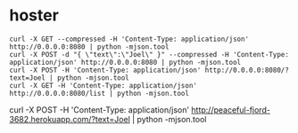 # hoster

```
curl -X GET --compressed -H 'Content-Type: application/json' http://0.0.0.0:8080 | python -mjson.tool
curl -X POST -d "{ \"text\":\"Joel\" }" --compressed -H 'Content-Type: application/json' http://0.0.0.0:8080 | python -mjson.tool
curl -X POST -H 'Content-Type: application/json' http://0.0.0.0:8080/?text=Joel | python -mjson.tool
curl -X GET -H 'Content-Type: application/json' http://0.0.0.0:8080/list | python -mjson.tool
```


curl -X POST -H 'Content-Type: application/json' http://peaceful-fjord-3682.herokuapp.com/?text=Joel | python -mjson.tool
